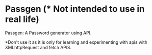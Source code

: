# Passgen (* Not intended to use in real life)
Passgen: A Password generator using API. 

*Don't use it as it is only for learning and experimenting with apis with XMLhttpRequest and fetch APIS.
